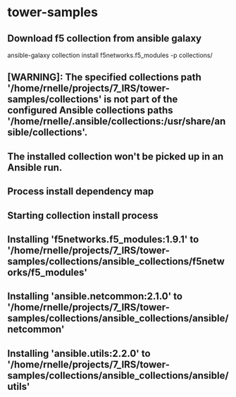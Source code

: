 # tower-samples
## Download f5 collection from ansible galaxy
ansible-galaxy collection install f5networks.f5_modules -p collections/

## [WARNING]: The specified collections path '/home/rnelle/projects/7_IRS/tower-samples/collections' is not part of the configured Ansible collections paths '/home/rnelle/.ansible/collections:/usr/share/ansible/collections'. 
## The installed collection won't be picked up in an Ansible run.
## Process install dependency map 
## Starting collection install process
## Installing 'f5networks.f5_modules:1.9.1' to '/home/rnelle/projects/7_IRS/tower-samples/collections/ansible_collections/f5networks/f5_modules'
## Installing 'ansible.netcommon:2.1.0' to '/home/rnelle/projects/7_IRS/tower-samples/collections/ansible_collections/ansible/netcommon'
## Installing 'ansible.utils:2.2.0' to '/home/rnelle/projects/7_IRS/tower-samples/collections/ansible_collections/ansible/utils'



